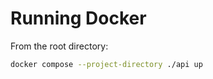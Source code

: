 # Running Docker

From the root directory:

```bash
docker compose --project-directory ./api up
```
